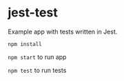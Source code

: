 # jest-test

Example app with tests written in Jest.

`npm install`

`npm start` to run app

`npm test` to run tests
